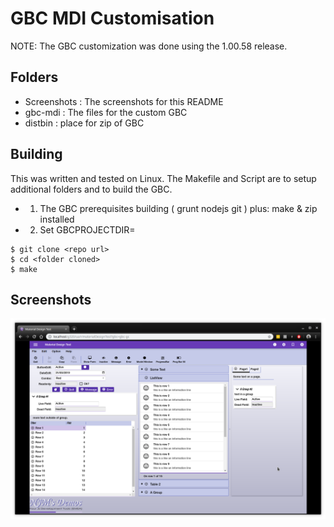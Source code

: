 # GBC MDI Customisation

NOTE: The GBC customization was done using the 1.00.58 release.


## Folders
* Screenshots : The screenshots for this README
* gbc-mdi : The files for the custom GBC
* distbin : place for zip of GBC


## Building
This was written and tested on Linux. The Makefile and Script are to setup additional folders and to build the GBC.
* 1. The GBC prerequisites building ( grunt nodejs git ) plus: make & zip installed
* 2. Set GBCPROJECTDIR=<folder containing fjs-gbc-1.00.53-build201905131540-project.zip>
 
```
$ git clone <repo url>
$ cd <folder cloned>
$ make
```

## Screenshots
![SS1](https://github.com/neilm-fourjs/gbc_gc/raw/master/Screenshots/SS-1.png "SS1")


